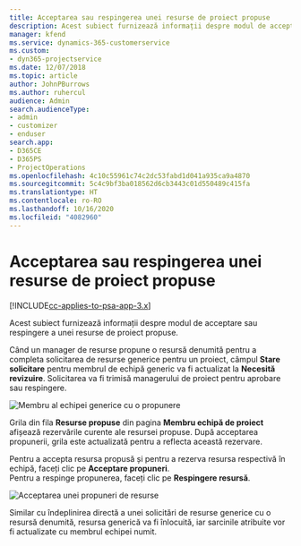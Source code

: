 ```yaml
---
title: Acceptarea sau respingerea unei resurse de proiect propuse
description: Acest subiect furnizează informații despre modul de acceptare sau respingere a unei resurse de proiect propuse.
manager: kfend
ms.service: dynamics-365-customerservice
ms.custom:
- dyn365-projectservice
ms.date: 12/07/2018
ms.topic: article
author: JohnPBurrows
ms.author: ruhercul
audience: Admin
search.audienceType:
- admin
- customizer
- enduser
search.app:
- D365CE
- D365PS
- ProjectOperations
ms.openlocfilehash: 4c10c55961c74c2dc53fabd1d041a935ca9a4870
ms.sourcegitcommit: 5c4c9bf3ba018562d6cb3443c01d550489c415fa
ms.translationtype: HT
ms.contentlocale: ro-RO
ms.lasthandoff: 10/16/2020
ms.locfileid: "4082960"
---
```

# <a name="accept-or-reject-a-proposed-project-resource"></a>Acceptarea sau respingerea unei resurse de proiect propuse

[!INCLUDE[cc-applies-to-psa-app-3.x](../includes/cc-applies-to-psa-app-3x.md)]

Acest subiect furnizează informații despre modul de acceptare sau respingere a unei resurse de proiect propuse.

Când un manager de resurse propune o resursă denumită pentru a completa solicitarea de resurse generice pentru un proiect, câmpul **Stare solicitare** pentru membrul de echipă generic va fi actualizat la **Necesită revizuire**. Solicitarea va fi trimisă managerului de proiect pentru aprobare sau respingere.

![Membru al echipei generice cu o propunere](media/RM-how-to-19.png)

Grila din fila **Resurse propuse** din pagina **Membru echipă de proiect** afișează rezervările curente ale resursei propuse. După acceptarea propunerii, grila este actualizată pentru a reflecta această rezervare. 

Pentru a accepta resursa propusă și pentru a rezerva resursa respectivă în echipă, faceți clic pe **Acceptare propuneri**.  
Pentru a respinge propunerea, faceți clic pe **Respingere resursă**.

![Acceptarea unei propuneri de resurse](media/RM-how-to-20.png) 

Similar cu îndeplinirea directă a unei solicitări de resurse generice cu o resursă denumită, resursa generică va fi înlocuită, iar sarcinile atribuite vor fi actualizate cu membrul echipei numit.
